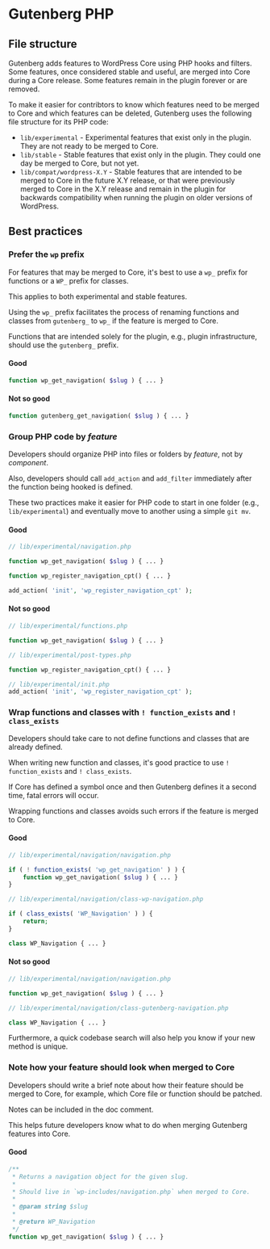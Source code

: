 # Gutenberg PHP

## File structure

Gutenberg adds features to WordPress Core using PHP hooks and filters. Some
features, once considered stable and useful, are merged into Core during a Core
release. Some features remain in the plugin forever or are removed.

To make it easier for contribtors to know which features need to be merged to
Core and which features can be deleted, Gutenberg uses the following file
structure for its PHP code:

- `lib/experimental` - Experimental features that exist only in the plugin. They
  are not ready to be merged to Core.
- `lib/stable` - Stable features that exist only in the plugin. They could one
  day be merged to Core, but not yet.
- `lib/compat/wordpress-X.Y` - Stable features that are intended to be merged to
  Core in the future X.Y release, or that were previously merged to Core in the
  X.Y release and remain in the plugin for backwards compatibility when running
  the plugin on older versions of WordPress.

## Best practices

### Prefer the `wp` prefix

For features that may be merged to Core, it's best to use a `wp_` prefix for functions or a `WP_` prefix for classes. 

This applies to both experimental and stable features.

Using the `wp_` prefix facilitates the process of renaming functions and classes from `gutenberg_` to `wp_` if the feature is merged to Core.

Functions that are intended solely for the plugin, e.g., plugin infrastructure, should use the `gutenberg_` prefix.

#### Good

```php
function wp_get_navigation( $slug ) { ... }
```

#### Not so good

```php
function gutenberg_get_navigation( $slug ) { ... }
```

### Group PHP code by _feature_

Developers should organize PHP into files or folders by _feature_, not by _component_.

Also, developers should call `add_action` and `add_filter` immediately after the function being hooked is defined.

These two practices make it easier for PHP code to start in one folder (e.g., `lib/experimental`) and eventually move to another using a simple `git mv`.

#### Good

```php
// lib/experimental/navigation.php

function wp_get_navigation( $slug ) { ... }

function wp_register_navigation_cpt() { ... }

add_action( 'init', 'wp_register_navigation_cpt' );
```

#### Not so good

```php
// lib/experimental/functions.php

function wp_get_navigation( $slug ) { ... }

// lib/experimental/post-types.php

function wp_register_navigation_cpt() { ... }

// lib/experimental/init.php
add_action( 'init', 'wp_register_navigation_cpt' );
```

### Wrap functions and classes with `! function_exists` and `! class_exists`

Developers should take care to not define functions and classes that are already defined.

When writing new function and classes, it's good practice to use `! function_exists` and `! class_exists`.

If Core has defined a symbol once and then Gutenberg defines it a second time, fatal errors will occur.

Wrapping functions and classes avoids such errors if the feature is merged to Core. 

#### Good

```php
// lib/experimental/navigation/navigation.php

if ( ! function_exists( 'wp_get_navigation' ) ) {
	function wp_get_navigation( $slug ) { ... }
}

// lib/experimental/navigation/class-wp-navigation.php

if ( class_exists( 'WP_Navigation' ) ) {
	return;
}

class WP_Navigation { ... }
```

#### Not so good

```php
// lib/experimental/navigation/navigation.php

function wp_get_navigation( $slug ) { ... }

// lib/experimental/navigation/class-gutenberg-navigation.php

class WP_Navigation { ... }
```

Furthermore, a quick codebase search will also help you know if your new method is unique.

### Note how your feature should look when merged to Core

Developers should write a brief note about how their feature should be merged to Core, for example, which Core file or function should be patched. 

Notes can be included in the doc comment.

This helps future developers know what to do when merging Gutenberg features into Core.

#### Good

```php
/**
 * Returns a navigation object for the given slug.
 * 
 * Should live in `wp-includes/navigation.php` when merged to Core.
 *
 * @param string $slug
 *
 * @return WP_Navigation
 */
function wp_get_navigation( $slug ) { ... }
```
